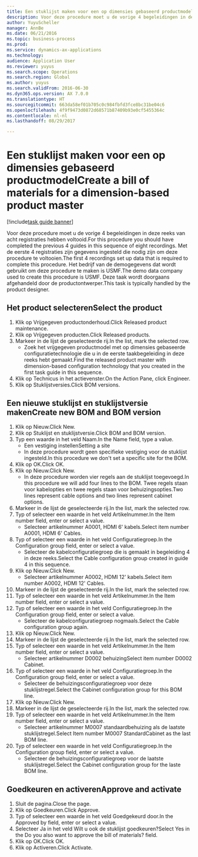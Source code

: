 ```yaml
--- 
title: Een stuklijst maken voor een op dimensies gebaseerd productmodel
description: Voor deze procedure moet u de vorige 4 begeleidingen in deze reeks van acht registraties hebben voltooid.
author: YuyuScheller
manager: AnnBe
ms.date: 06/21/2016
ms.topic: business-process
ms.prod: 
ms.service: dynamics-ax-applications
ms.technology: 
audience: Application User
ms.reviewer: yuyus
ms.search.scope: Operations
ms.search.region: Global
ms.author: yuyus
ms.search.validFrom: 2016-06-30
ms.dyn365.ops.version: AX 7.0.0
ms.translationtype: HT
ms.sourcegitcommit: 663da58ef01b705c0c984fbfd3fce8bc31be04c6
ms.openlocfilehash: 4f9f9473d0872d68571b87409b93e0cf5455364c
ms.contentlocale: nl-nl
ms.lasthandoff: 08/29/2017

---
```

# <a name="create-a-bill-of-materials-for-a-dimension-based-product-master"></a><span data-ttu-id="cfe11-103">Een stuklijst maken voor een op dimensies gebaseerd productmodel</span><span class="sxs-lookup"><span data-stu-id="cfe11-103">Create a bill of materials for a dimension-based product master</span></span>

[!include[task guide banner](../../includes/task-guide-banner.md)]

<span data-ttu-id="cfe11-104">Voor deze procedure moet u de vorige 4 begeleidingen in deze reeks van acht registraties hebben voltooid.</span><span class="sxs-lookup"><span data-stu-id="cfe11-104">For this procedure you should have completed the previous 4 guides in this sequence of eight recordings.</span></span> <span data-ttu-id="cfe11-105">Met de eerste 4 registraties zijn gegevens ingesteld die nodig zijn om deze procedure te voltooien.</span><span class="sxs-lookup"><span data-stu-id="cfe11-105">The first 4 recordings set up data that is required to complete this procedure.</span></span> <span data-ttu-id="cfe11-106">Het bedrijf van de demogegevens dat wordt gebruikt om deze procedure te maken is USMF.</span><span class="sxs-lookup"><span data-stu-id="cfe11-106">The demo data company used to create this procedure is USMF.</span></span> <span data-ttu-id="cfe11-107">Deze taak wordt doorgaans afgehandeld door de productontwerper.</span><span class="sxs-lookup"><span data-stu-id="cfe11-107">This task is typically handled by the product designer.</span></span>


## <a name="select-the-product"></a><span data-ttu-id="cfe11-108">Het product selecteren</span><span class="sxs-lookup"><span data-stu-id="cfe11-108">Select the product</span></span>
1. <span data-ttu-id="cfe11-109">Klik op Vrijgegeven productonderhoud.</span><span class="sxs-lookup"><span data-stu-id="cfe11-109">Click Released product maintenance.</span></span>
2. <span data-ttu-id="cfe11-110">Klik op Vrijgegeven producten.</span><span class="sxs-lookup"><span data-stu-id="cfe11-110">Click Released products.</span></span>
3. <span data-ttu-id="cfe11-111">Markeer in de lijst de geselecteerde rij.</span><span class="sxs-lookup"><span data-stu-id="cfe11-111">In the list, mark the selected row.</span></span>
    * <span data-ttu-id="cfe11-112">Zoek het vrijgegeven productmodel met op dimensies gebaseerde configuratietechnologie die u in de eerste taakbegeleiding in deze reeks hebt gemaakt.</span><span class="sxs-lookup"><span data-stu-id="cfe11-112">Find the released product master with dimension-based configuration technology that you created in the first task guide in this sequence.</span></span>  
4. <span data-ttu-id="cfe11-113">Klik op Technicus in het actievenster.</span><span class="sxs-lookup"><span data-stu-id="cfe11-113">On the Action Pane, click Engineer.</span></span>
5. <span data-ttu-id="cfe11-114">Klik op Stuklijstversies.</span><span class="sxs-lookup"><span data-stu-id="cfe11-114">Click BOM versions.</span></span>

## <a name="create-new-bom-and-bom-version"></a><span data-ttu-id="cfe11-115">Een nieuwe stuklijst en stuklijstversie maken</span><span class="sxs-lookup"><span data-stu-id="cfe11-115">Create new BOM and BOM version</span></span>
1. <span data-ttu-id="cfe11-116">Klik op Nieuw.</span><span class="sxs-lookup"><span data-stu-id="cfe11-116">Click New.</span></span>
2. <span data-ttu-id="cfe11-117">Klik op Stuklijst en stuklijstversie.</span><span class="sxs-lookup"><span data-stu-id="cfe11-117">Click BOM and BOM version.</span></span>
3. <span data-ttu-id="cfe11-118">Typ een waarde in het veld Naam.</span><span class="sxs-lookup"><span data-stu-id="cfe11-118">In the Name field, type a value.</span></span>
    * <span data-ttu-id="cfe11-119">Een vestiging instellen</span><span class="sxs-lookup"><span data-stu-id="cfe11-119">Setting a site</span></span>  
    * <span data-ttu-id="cfe11-120">In deze procedure wordt geen specifieke vestiging voor de stuklijst ingesteld.</span><span class="sxs-lookup"><span data-stu-id="cfe11-120">In this procedure we don't set a specific site for the BOM.</span></span>  
4. <span data-ttu-id="cfe11-121">Klik op OK.</span><span class="sxs-lookup"><span data-stu-id="cfe11-121">Click OK.</span></span>
5. <span data-ttu-id="cfe11-122">Klik op Nieuw.</span><span class="sxs-lookup"><span data-stu-id="cfe11-122">Click New.</span></span>
    * <span data-ttu-id="cfe11-123">In deze procedure worden vier regels aan de stuklijst toegevoegd.</span><span class="sxs-lookup"><span data-stu-id="cfe11-123">In this procedure we will add four lines to the BOM.</span></span> <span data-ttu-id="cfe11-124">Twee regels staan voor kabelopties en twee regels staan voor behuizingsopties.</span><span class="sxs-lookup"><span data-stu-id="cfe11-124">Two lines represent cable options and two lines represent cabinet options.</span></span>  
6. <span data-ttu-id="cfe11-125">Markeer in de lijst de geselecteerde rij.</span><span class="sxs-lookup"><span data-stu-id="cfe11-125">In the list, mark the selected row.</span></span>
7. <span data-ttu-id="cfe11-126">Typ of selecteer een waarde in het veld Artikelnummer.</span><span class="sxs-lookup"><span data-stu-id="cfe11-126">In the Item number field, enter or select a value.</span></span>
    * <span data-ttu-id="cfe11-127">Selecteer artikelnummer A0001, HDMI 6' kabels.</span><span class="sxs-lookup"><span data-stu-id="cfe11-127">Select item number A0001, HDMI 6' Cables.</span></span>  
8. <span data-ttu-id="cfe11-128">Typ of selecteer een waarde in het veld Configuratiegroep.</span><span class="sxs-lookup"><span data-stu-id="cfe11-128">In the Configuration group field, enter or select a value.</span></span>
    * <span data-ttu-id="cfe11-129">Selecteer de kabelconfiguratiegroep die is gemaakt in begeleiding 4 in deze reeks.</span><span class="sxs-lookup"><span data-stu-id="cfe11-129">Select the Cable configuration group created in guide 4 in this sequence.</span></span>  
9. <span data-ttu-id="cfe11-130">Klik op Nieuw.</span><span class="sxs-lookup"><span data-stu-id="cfe11-130">Click New.</span></span>
    * <span data-ttu-id="cfe11-131">Selecteer artikelnummer A0002, HDMI 12' kabels.</span><span class="sxs-lookup"><span data-stu-id="cfe11-131">Select item number A0002, HDMI 12' Cables.</span></span>  
10. <span data-ttu-id="cfe11-132">Markeer in de lijst de geselecteerde rij.</span><span class="sxs-lookup"><span data-stu-id="cfe11-132">In the list, mark the selected row.</span></span>
11. <span data-ttu-id="cfe11-133">Typ of selecteer een waarde in het veld Artikelnummer.</span><span class="sxs-lookup"><span data-stu-id="cfe11-133">In the Item number field, enter or select a value.</span></span>
12. <span data-ttu-id="cfe11-134">Typ of selecteer een waarde in het veld Configuratiegroep.</span><span class="sxs-lookup"><span data-stu-id="cfe11-134">In the Configuration group field, enter or select a value.</span></span>
    * <span data-ttu-id="cfe11-135">Selecteer de kabelconfiguratiegroep nogmaals.</span><span class="sxs-lookup"><span data-stu-id="cfe11-135">Select the Cable configuration group again.</span></span>  
13. <span data-ttu-id="cfe11-136">Klik op Nieuw.</span><span class="sxs-lookup"><span data-stu-id="cfe11-136">Click New.</span></span>
14. <span data-ttu-id="cfe11-137">Markeer in de lijst de geselecteerde rij.</span><span class="sxs-lookup"><span data-stu-id="cfe11-137">In the list, mark the selected row.</span></span>
15. <span data-ttu-id="cfe11-138">Typ of selecteer een waarde in het veld Artikelnummer.</span><span class="sxs-lookup"><span data-stu-id="cfe11-138">In the Item number field, enter or select a value.</span></span>
    * <span data-ttu-id="cfe11-139">Selecteer artikelnummer D0002 behuizing</span><span class="sxs-lookup"><span data-stu-id="cfe11-139">Select item number D0002 Cabinet.</span></span>  
16. <span data-ttu-id="cfe11-140">Typ of selecteer een waarde in het veld Configuratiegroep.</span><span class="sxs-lookup"><span data-stu-id="cfe11-140">In the Configuration group field, enter or select a value.</span></span>
    * <span data-ttu-id="cfe11-141">Selecteer de behuizingsconfiguratiegroep voor deze stuklijstregel.</span><span class="sxs-lookup"><span data-stu-id="cfe11-141">Select the Cabinet configuration group for this BOM line.</span></span>  
17. <span data-ttu-id="cfe11-142">Klik op Nieuw.</span><span class="sxs-lookup"><span data-stu-id="cfe11-142">Click New.</span></span>
18. <span data-ttu-id="cfe11-143">Markeer in de lijst de geselecteerde rij.</span><span class="sxs-lookup"><span data-stu-id="cfe11-143">In the list, mark the selected row.</span></span>
19. <span data-ttu-id="cfe11-144">Typ of selecteer een waarde in het veld Artikelnummer.</span><span class="sxs-lookup"><span data-stu-id="cfe11-144">In the Item number field, enter or select a value.</span></span>
    * <span data-ttu-id="cfe11-145">Selecteer artikelnummer M0007 standaardbehuizing als de laatste stuklijstregel.</span><span class="sxs-lookup"><span data-stu-id="cfe11-145">Select Item number M0007 StandardCabinet as the last BOM line.</span></span>  
20. <span data-ttu-id="cfe11-146">Typ of selecteer een waarde in het veld Configuratiegroep.</span><span class="sxs-lookup"><span data-stu-id="cfe11-146">In the Configuration group field, enter or select a value.</span></span>
    * <span data-ttu-id="cfe11-147">Selecteer de behuizingsconfiguratiegroep voor de laatste stuklijstregel.</span><span class="sxs-lookup"><span data-stu-id="cfe11-147">Select the Cabinet configuration group for the laste BOM line.</span></span>  

## <a name="approve-and-activate"></a><span data-ttu-id="cfe11-148">Goedkeuren en activeren</span><span class="sxs-lookup"><span data-stu-id="cfe11-148">Approve and activate</span></span>
1. <span data-ttu-id="cfe11-149">Sluit de pagina.</span><span class="sxs-lookup"><span data-stu-id="cfe11-149">Close the page.</span></span>
2. <span data-ttu-id="cfe11-150">Klik op Goedkeuren.</span><span class="sxs-lookup"><span data-stu-id="cfe11-150">Click Approve.</span></span>
3. <span data-ttu-id="cfe11-151">Typ of selecteer een waarde in het veld Goedgekeurd door.</span><span class="sxs-lookup"><span data-stu-id="cfe11-151">In the Approved by field, enter or select a value.</span></span>
4. <span data-ttu-id="cfe11-152">Selecteer Ja in het veld Wilt u ook de stuklijst goedkeuren?</span><span class="sxs-lookup"><span data-stu-id="cfe11-152">Select Yes in the Do you also want to approve the bill of materials? field.</span></span>
5. <span data-ttu-id="cfe11-153">Klik op OK.</span><span class="sxs-lookup"><span data-stu-id="cfe11-153">Click OK.</span></span>
6. <span data-ttu-id="cfe11-154">Klik op Activeren.</span><span class="sxs-lookup"><span data-stu-id="cfe11-154">Click Activate.</span></span>


